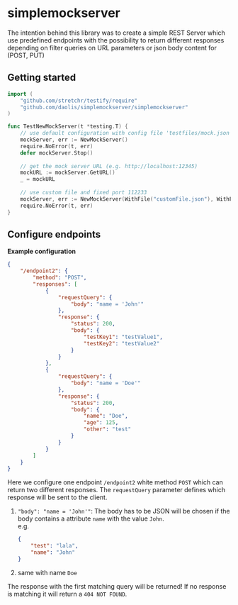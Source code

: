 # simplemockserver

The intention behind this library was to create a simple REST Server which use predefined endpoints
with the possibility to return different responses depending on filter queries on URL parameters 
or json body content for (POST, PUT)

## Getting started

```go
import (
    "github.com/stretchr/testify/require"
    "github.com/daolis/simplemockserver/simplemockserver"
)

func TestNewMockServer(t *testing.T) {
	// use default configuration with config file 'testfiles/mock.json' and random free port.
	mockServer, err := NewMockServer() 
	require.NoError(t, err)
	defer mockServer.Stop()
    
	// get the mock server URL (e.g. http://localhost:12345) 
	mockURL := mockServer.GetURL()
	_ = mockURL
	
	// use custom file and fixed port 112233
	mockServer, err := NewMockServer(WithFile("customFile.json"), WithFixedPort(112233))
	require.NoError(t, err)
}
```

## Configure endpoints

**Example configuration**
```json
{
    "/endpoint2": {
        "method": "POST",
        "responses": [
            {
                "requestQuery": {
                    "body": "name = 'John'"
                },
                "response": {
                    "status": 200,
                    "body": {
                        "testKey1": "testValue1",
                        "testKey2": "testValue2"
                    }
                }
            },
            {
                "requestQuery": {
                    "body": "name = 'Doe'"
                },
                "response": {
                    "status": 200,
                    "body": {
                        "name": "Doe",
                        "age": 125,
                        "other": "test"
                    }
                }
            }
        ]
    }
}
```

Here we configure one endpoint `/endpoint2` white method `POST` which can return two different responses.
The `requestQuery` parameter defines which response will be sent to the client.

1. `"body": "name = 'John'"`: The body has to be JSON will be chosen if the body contains a attribute `name` with the value `John`.\
   e.g.
   ```json
   {
       "test": "lala",
       "name": "John"
   }
   ```
2. same with name `Doe`

The response with the first matching query will be returned! If no response is matching it will return a `404 NOT FOUND`.
